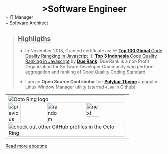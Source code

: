 <h1 style="margin-bottom: 1px; text-align: center">>Software Engineer</h1>
<p style="margin-top: 1px; margin-bottom: 0px">
+ IT Manager</p>
<p style="margin-top: 1px; margin-bottom: 0px">
+ Software Architect</p>

>## <u>Highligths</u>
>- In November 2018, Granted certificate as:
>	 ☼ [**Top 100 Global** Code Quality Rangking in Javascript ](https://duerank.com/activeAchievement?country=G&id=13470318&lang=JavaScript&max=250000&min=50000)
>	 ☼ [**Top 3 Indonesia** Code Quality Ranking in Javascript](https://duerank.com/activeAchievement?country=ID&id=13470318&lang=JavaScript&max=250000&min=50000)
>	by **[Due Rank](https://duerank.com/mission)**. 
>	Due Rank is a non Profit Organization for Software Developer Community who perform aggregation and ranking of Good Quality Coding Standard.
>	
>	
>- I am an **Open Source Contributor** for:
>	**[Polybar Theme](https://github.com/adi1090x/polybar-themes)** a popular Linux Window Manager utility (starred `4.9K` in Github)

<table><tbody><tr><td><a href="https://octo-ring.com/"><img src="https://octo-ring.com/static/img/widget/top.png" width="99%" alt="Octo Ring logo" align="top"></a><br><a href="https://octo-ring.com/p/erdivartanovich/prev"><img src="https://octo-ring.com/static/img/widget/prev.png" width="33%" alt="previous" align="top" title="previous profile"></a><a href="https://octo-ring.com/p/erdivartanovich/random"><img src="https://octo-ring.com/static/img/widget/random.png" width="33%" alt="random" align="top" title="random profile"></a><a href="https://octo-ring.com/p/erdivartanovich/next"><img src="https://octo-ring.com/static/img/widget/next.png" width="33%" alt="next" align="top" title="next profile"></a><br><a href="https://octo-ring.com/"><img src="https://octo-ring.com/static/img/widget/bottom.png" width="99%" alt="check out other GitHub profiles in the Octo Ring" align="top"></a></td></tr></tbody></table>

<a href="https://erdivartanovich.github.io/aboutme/">Read more aboutme</a>



